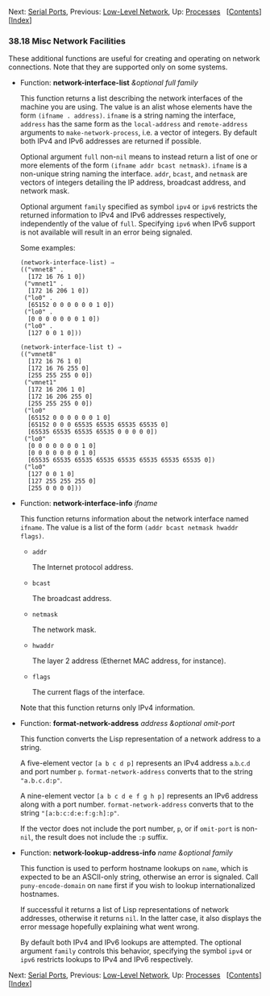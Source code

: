 <!-- This is the GNU Emacs Lisp Reference Manual
corresponding to Emacs version 27.2.

Copyright (C) 1990-1996, 1998-2021 Free Software Foundation,
Inc.

Permission is granted to copy, distribute and/or modify this document
under the terms of the GNU Free Documentation License, Version 1.3 or
any later version published by the Free Software Foundation; with the
Invariant Sections being "GNU General Public License," with the
Front-Cover Texts being "A GNU Manual," and with the Back-Cover
Texts as in (a) below.  A copy of the license is included in the
section entitled "GNU Free Documentation License."

(a) The FSF's Back-Cover Text is: "You have the freedom to copy and
modify this GNU manual.  Buying copies from the FSF supports it in
developing GNU and promoting software freedom." -->

<!-- Created by GNU Texinfo 6.7, http://www.gnu.org/software/texinfo/ -->

Next: [Serial Ports](Serial-Ports.html), Previous: [Low-Level Network](Low_002dLevel-Network.html), Up: [Processes](Processes.html)   \[[Contents](index.html#SEC_Contents "Table of contents")]\[[Index](Index.html "Index")]

### 38.18 Misc Network Facilities

These additional functions are useful for creating and operating on network connections. Note that they are supported only on some systems.

*   Function: **network-interface-list** *\&optional full family*

    This function returns a list describing the network interfaces of the machine you are using. The value is an alist whose elements have the form `(ifname . address)`. `ifname` is a string naming the interface, `address` has the same form as the `local-address` and `remote-address` arguments to `make-network-process`, i.e. a vector of integers. By default both IPv4 and IPv6 addresses are returned if possible.

    Optional argument `full` non-`nil` means to instead return a list of one or more elements of the form `(ifname addr bcast netmask)`<!-- /@w -->. `ifname` is a non-unique string naming the interface. `addr`, `bcast`, and `netmask` are vectors of integers detailing the IP address, broadcast address, and network mask.

    Optional argument `family` specified as symbol `ipv4` or `ipv6` restricts the returned information to IPv4 and IPv6 addresses respectively, independently of the value of `full`. Specifying `ipv6` when IPv6 support is not available will result in an error being signaled.

    Some examples:

        (network-interface-list) ⇒
        (("vmnet8" .
          [172 16 76 1 0])
         ("vmnet1" .
          [172 16 206 1 0])
         ("lo0" .
          [65152 0 0 0 0 0 0 1 0])
         ("lo0" .
          [0 0 0 0 0 0 0 1 0])
         ("lo0" .
          [127 0 0 1 0]))

    <!---->

        (network-interface-list t) ⇒
        (("vmnet8"
          [172 16 76 1 0]
          [172 16 76 255 0]
          [255 255 255 0 0])
         ("vmnet1"
          [172 16 206 1 0]
          [172 16 206 255 0]
          [255 255 255 0 0])
         ("lo0"
          [65152 0 0 0 0 0 0 1 0]
          [65152 0 0 0 65535 65535 65535 65535 0]
          [65535 65535 65535 65535 0 0 0 0 0])
         ("lo0"
          [0 0 0 0 0 0 0 1 0]
          [0 0 0 0 0 0 0 1 0]
          [65535 65535 65535 65535 65535 65535 65535 65535 0])
         ("lo0"
          [127 0 0 1 0]
          [127 255 255 255 0]
          [255 0 0 0 0]))

<!---->

*   Function: **network-interface-info** *ifname*

    This function returns information about the network interface named `ifname`. The value is a list of the form `(addr bcast netmask hwaddr flags)`.

    *   `addr`

        The Internet protocol address.

    *   `bcast`

        The broadcast address.

    *   `netmask`

        The network mask.

    *   `hwaddr`

        The layer 2 address (Ethernet MAC address, for instance).

    *   `flags`

        The current flags of the interface.

    Note that this function returns only IPv4 information.

<!---->

*   Function: **format-network-address** *address \&optional omit-port*

    This function converts the Lisp representation of a network address to a string.

    A five-element vector `[a b c d p]` represents an IPv4 address `a`.`b`.`c`.`d` and port number `p`. `format-network-address` converts that to the string `"a.b.c.d:p"`.

    A nine-element vector `[a b c d e f g h p]` represents an IPv6 address along with a port number. `format-network-address` converts that to the string `"[a:b:c:d:e:f:g:h]:p"`.

    If the vector does not include the port number, `p`, or if `omit-port` is non-`nil`, the result does not include the `:p` suffix.

<!---->

*   Function: **network-lookup-address-info** *name \&optional family*

    This function is used to perform hostname lookups on `name`, which is expected to be an ASCII-only string, otherwise an error is signaled. Call `puny-encode-domain` on `name` first if you wish to lookup internationalized hostnames.

    If successful it returns a list of Lisp representations of network addresses, otherwise it returns `nil`. In the latter case, it also displays the error message hopefully explaining what went wrong.

    By default both IPv4 and IPv6 lookups are attempted. The optional argument `family` controls this behavior, specifying the symbol `ipv4` or `ipv6` restricts lookups to IPv4 and IPv6 respectively.

Next: [Serial Ports](Serial-Ports.html), Previous: [Low-Level Network](Low_002dLevel-Network.html), Up: [Processes](Processes.html)   \[[Contents](index.html#SEC_Contents "Table of contents")]\[[Index](Index.html "Index")]
